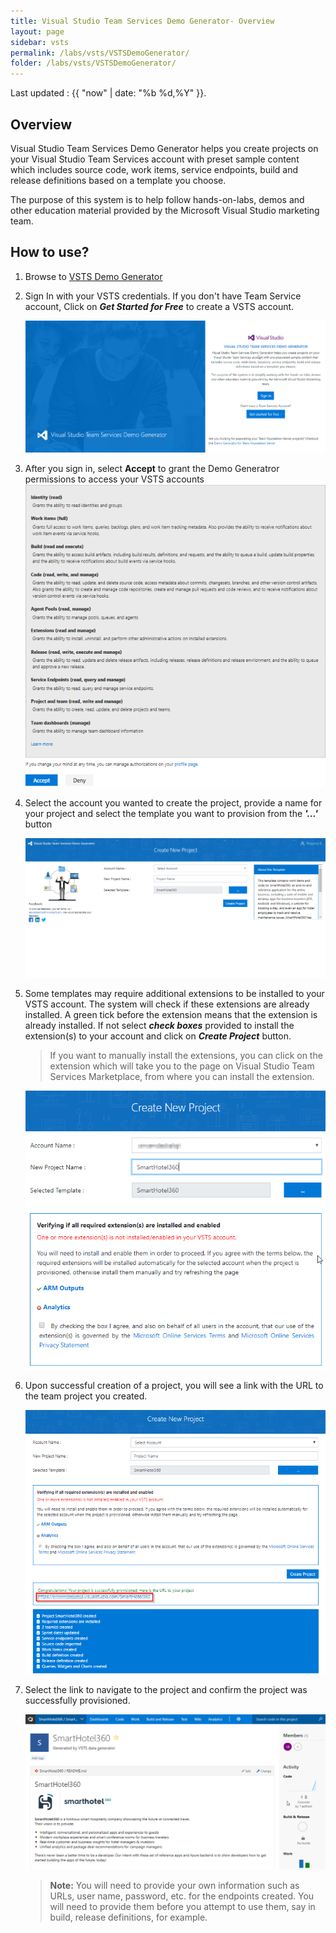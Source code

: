 ```yaml
---
title: Visual Studio Team Services Demo Generator- Overview 
layout: page
sidebar: vsts
permalink: /labs/vsts/VSTSDemoGenerator/
folder: /labs/vsts/VSTSDemoGenerator/
---
```

Last updated : {{ "now" | date: "%b %d,%Y" }}.

## Overview

Visual Studio Team Services Demo Generator helps you create projects on your Visual Studio Team Services account with preset sample content which includes source code, work items, service endpoints, build and release definitions based on a template you choose.

The purpose of this system is to help follow hands-on-labs, demos and other education material provided by the Microsoft Visual Studio marketing team.

## How to use?

1. Browse to [VSTS Demo Generator](https://azuredevopsdemogenerator.azurewebsites.net/)

1. Sign In with your VSTS credentials. If you don't have Team Service account, Click on ***Get Started for Free*** to create a VSTS account.

     ![](images/1.png)
   

1. After you sign in, select **Accept** to grant the Demo Generatror permissions to access your VSTS accounts
         ![](images/2.png)

1. Select the account you wanted to create the project, provide a name for your project and select the template you want to provision from the ***'...'*** button
  
   ![](images/3.png)

1. Some templates may require additional extensions to be installed to your VSTS account. The system will check if these extensions are already installed. A green tick before the extension means that the extension is already installed.  If not select ***check boxes*** provided to install the extension(s) to your account and click on ***Create Project*** button.

   >If you want to manually install the extensions, you can click on the extension which will take you to the page on Visual Studio Team Services Marketplace, from where you can install the extension.

   ![](images/choose_template.png)

1. Upon successful creation of a project, you will see a link with the URL to the team project you created.

   ![](images/projectcreated.png)

1. Select the link to navigate to the project and confirm the project was successfully provisioned.

   ![](images/projecthomepage.png)

   >**Note:** You will need to provide your own information such as URLs, user name, password, etc. for the endpoints created. You will need to provide them before you attempt to use them, say in build, release definitions, for example.
